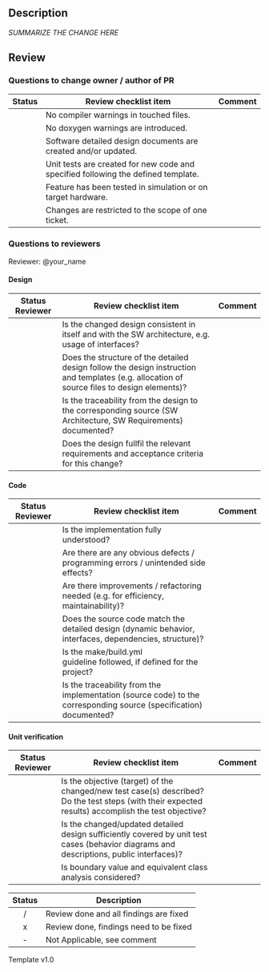 ## Description

_SUMMARIZE THE CHANGE HERE_

## Review

### Questions to change owner / author of PR

| Status | Review checklist item | Comment |
|:---:|---|---|
|  | No compiler warnings in touched files. |  |
|  | No doxygen warnings are introduced. |  |
|  | Software detailed design documents are created and/or updated. |  |
|  | Unit tests are created for new code and specified following the defined template. |  |
|  | Feature has been tested in simulation or on target hardware. |  |
|  | Changes are restricted to the scope of one ticket. |  |

### Questions to reviewers

Reviewer: @your_name

#### Design 

| Status Reviewer | Review checklist item | Comment |
|:---:|---|---|
|  | Is the changed design consistent in itself and with the SW architecture, e.g. usage of  interfaces? |  |
|  | Does the structure of the detailed design follow the design instruction and templates (e.g. allocation of source files to design elements)? |  |
|  | Is the traceability from the design to the corresponding source (SW Architecture, SW Requirements) documented? |  |
|  | Does the design fullfil the relevant requirements and acceptance criteria for this change? |  |

#### Code 

| Status Reviewer | Review checklist item | Comment |
|:---:|---|---|
|  | Is the implementation fully understood? |  |
|  | Are there are any obvious defects / programming errors / unintended side effects? |  |
|  | Are there improvements / refactoring needed (e.g. for efficiency, maintainability)? |  |
|  | Does the source code match the detailed design (dynamic behavior, interfaces, dependencies, structure)? |  |
|  | Is the make/build.yml guideline followed, if defined for the project? |  |
|  | Is the traceability from the implementation (source code) to the corresponding source (specification) documented? |  |

#### Unit verification 

| Status Reviewer | Review checklist item | Comment |
|:---:|---|---|
|  | Is the objective (target) of the changed/new test case(s) described? Do the test steps (with their expected results) accomplish the test objective? |  |
|  | Is the changed/updated detailed design sufficiently covered by unit test cases (behavior diagrams and descriptions, public interfaces)? |  |
|  | Is boundary value and equivalent class analysis considered? |  |


|Status|Description|
|:---:|---|
| / | Review done and all findings are fixed |
| x | Review done, findings need to be fixed |
| - | Not Applicable, see comment|

Template v1.0

